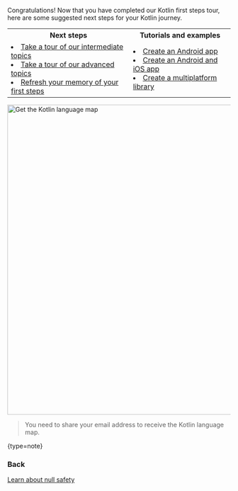 [//]: # (title: Beginner wrap up)

Congratulations! Now that you have completed our Kotlin first steps tour, here are some suggested next steps for your Kotlin journey.

<table>
   <tr>
      <th>Next steps</th>
      <th>Tutorials and examples</th>
   </tr>
   <tr>
   <td>
     <list>
        <li><a href="multiplatform-run-tests.md">Take a tour of our intermediate topics</a></li>
        <li><a href="multiplatform-mobile-publish-apps.md">Take a tour of our advanced topics</a></li>
        <li><a href="kotlin-tour-hello-world.md">Refresh your memory of your first steps</a></li>
     </list>
   </td>
    <td>
     <list>
        <li><a href="https://developer.android.com/kotlin">Create an Android app</a></li>
        <li><a href="multiplatform-mobile-getting-started.md">Create an Android and iOS app</a></li>
        <li><a href="multiplatform-library.md">Create a multiplatform library</a></li>
     </list>
   </td>
   </tr>
</table>

<a href="https://info.jetbrains.com/kotlin-tips.html">
<img src="get-kotlin-language-map.png" width="700" alt="Get the Kotlin language map"/></a>

>You need to share your email address to receive the Kotlin language map.
> 
{type=note}

### Back
[Learn about null safety](kotlin-tour-null-safety.md)